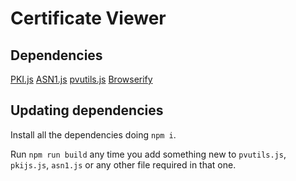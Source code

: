 # Certificate Viewer

## Dependencies

[PKI.js](https://github.com/PeculiarVentures/PKI.js)
[ASN1.js](https://github.com/PeculiarVentures/ASN1.js)
[pvutils.js](https://github.com/PeculiarVentures/pvutils)
[Browserify](http://browserify.org/)

## Updating dependencies

Install all the dependencies doing `npm i`.

Run `npm run build` any time you add something new to `pvutils.js`, `pkijs.js`, `asn1.js` or any other file required in that one.
